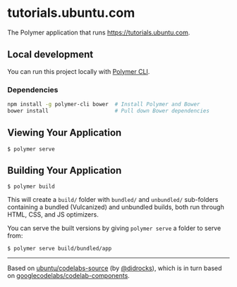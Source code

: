 # tutorials.ubuntu.com

The Polymer application that runs <https://tutorials.ubuntu.com>.

## Local development

You can run this project locally with [Polymer CLI](https://www.npmjs.com/package/polymer-cli).

### Dependencies

``` bash
npm install -g polymer-cli bower  # Install Polymer and Bower
bower install                     # Pull down Bower dependencies
```

## Viewing Your Application

```
$ polymer serve
```

## Building Your Application

```
$ polymer build
```

This will create a `build/` folder with `bundled/` and `unbundled/` sub-folders
containing a bundled (Vulcanized) and unbundled builds, both run through HTML,
CSS, and JS optimizers.

You can serve the built versions by giving `polymer serve` a folder to serve
from:

```
$ polymer serve build/bundled/app
```

---

Based on [ubuntu/codelabs-source](https://github.com/ubuntu/codelabs-source) (by [@didrocks](https://github.com/didrocks)), which is in turn based on [googlecodelabs/codelab-components](https://github.com/googlecodelabs/codelab-components).
